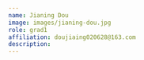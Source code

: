 ```yaml
---
name: Jianing Dou
image: images/jianing-dou.jpg
role: grad1
affiliation: doujiaing020628@163.com
description:
---
```

